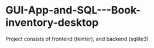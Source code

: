 # GUI-App-and-SQL---Book-inventory-desktop
Project consists of frontend (tkinter), and backend (sqlite3)
